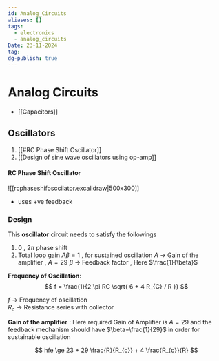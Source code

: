 ```yaml
---
id: Analog_Circuits
aliases: []
tags:
  - electronics
  - analog_circuits
Date: 23-11-2024
tag: 
dg-publish: true
---
```

# Analog Circuits
- [[Capacitors]]
## Oscillators
1. [[#RC Phase Shift Oscillator]]
2. [[Design of sine wave oscillators using op-amp]]
#### RC Phase Shift Oscillator 
![[rcphaseshifosccilator.excalidraw|500x300]]
- uses +ve feedback 

### Design 
This **oscillator** circuit needs to satisfy the followings 
1. 0 , $2\pi$ phase shift 
2. Total loop gain $A\beta = 1$  , for sustained oscillation
$A$ -> Gain of the amplifier , $A=29$
$\beta$ -> Feedback factor  , Here $\frac{1}{\beta}$

**Frequency of Oscillation**:
$$
f = \frac{1}{2 \pi RC \sqrt{ 6 + 4 R_{C} / R }}
$$

$f$ -> Frequency of oscillation  
$R_c$ -> Resistance series with collector 

**Gain of the amplifier** : Here required Gain of Amplifier is $A = 29$ and the feedback mechanism should have $\beta=\frac{1}{29}$ in order for sustainable oscillation

$$
hfe \ge 23  + 29 \frac{R}{R_{c}} + 4 \frac{R_{c}}{R}
$$

